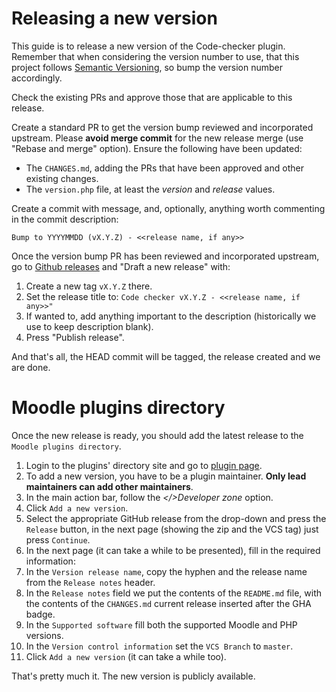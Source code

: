 # Releasing a new version

This guide is to release a new version of the Code-checker plugin. Remember that when considering the version number to use, that
 this project follows [Semantic Versioning](http://semver.org/), so bump the version number accordingly.

Check the existing PRs and approve those that are applicable to this release.

Create a standard PR to get the version bump reviewed and incorporated upstream. Please **avoid merge commit** for the new
 release merge (use "Rebase and merge" option). Ensure the following have been updated:

* The `CHANGES.md`, adding the PRs that have been approved and other existing changes.
* The `version.php` file, at least the *version* and *release* values.

Create a commit with message, and, optionally, anything worth commenting in the commit description:

```
Bump to YYYYMMDD (vX.Y.Z) - <<release name, if any>>
```

Once the version bump PR has been reviewed and incorporated upstream, go to [Github releases](https://github.com/moodlehq/moodle-local_codechecker/releases) and "Draft a new release" with:

1. Create a new tag `vX.Y.Z` there.
2. Set the release title to: `Code checker vX.Y.Z - <<release name, if any>>"`
3. If wanted to, add anything important to the description (historically we use to keep description blank).
3. Press "Publish release".

And that's all, the HEAD commit will be tagged, the release created and we are done.

# Moodle plugins directory
Once the new release is ready, you should add the latest release to the `Moodle plugins directory`.

1. Login to the plugins' directory site and go to [plugin page](https://moodle.org/plugins/local_codechecker).
2. To add a new version, you have to be a plugin maintainer. **Only lead maintainers can add other maintainers**.
3. In the main action bar, follow the *</>Developer zone* option.
4. Click `Add a new version`.
5. Select the appropriate GitHub release from the drop-down and press the `Release` button, in the next page (showing the zip and the VCS tag) just press `Continue`.
6. In the next page (it can take a while to be presented), fill in the required information:
  1. In the `Version release name`, copy the hyphen and the release name from the `Release notes` header.
  2. In the `Release notes` field we put the contents of the `README.md` file, with the contents of the `CHANGES.md` current release inserted after the GHA badge.
  3. In the `Supported software` fill both the supported Moodle and PHP versions.
  4. In the `Version control information` set the `VCS Branch` to `master`.
  5.  Click `Add a new version` (it can take a while too).

That's pretty much it. The new version is publicly available.
